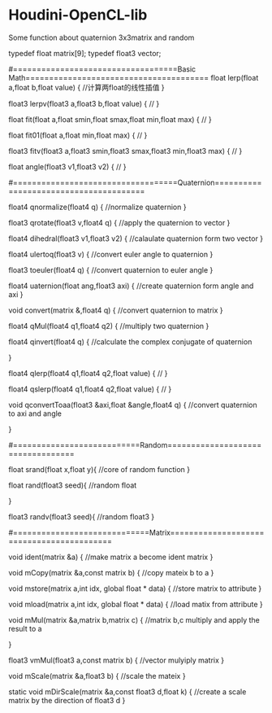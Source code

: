 # Houdini-OpenCL-lib
Some function about quaternion 3x3matrix  and random

typedef float matrix[9];
typedef float3 vector;


#===================================Basic Math=======================================
float lerp(float a,float b,float value)
{
  //计算两float的线性插值
}

float3 lerpv(float3 a,float3 b,float value)
{
    //
}


float fit(float a,float smin,float smax,float min,float max)
{
    //
}

float fit01(float a,float min,float max)
{
    //
}

float3 fitv(float3 a,float3 smin,float3 smax,float3 min,float3 max)
{
    //
}

float angle(float3 v1,float3 v2)
{
    //
}



#===================================Quaternion=======================================

float4 qnormalize(float4 q)
{
    //normalize quaternion
}

float3 qrotate(float3 v,float4 q)
{
    //apply the quaternion to vector
}


float4 dihedral(float3 v1,float3 v2)
{
    //calaulate quaternion form two vector
}

float4 ulertoq(float3 v)
{
    //convert euler angle to quaternion
}

float3 toeuler(float4 q)
{
    //convert quaternion to euler angle
}

float4 uaternion(float ang,float3 axi)
{
    //create quaternion form angle and axi
}

void convert(matrix &,float4 q)
{
    //convert quaternion to matrix
}

float4 qMul(float4 q1,float4 q2)
{
    //multiply two quaternion
}


float4 qinvert(float4 q)
{
    //calculate the complex conjugate of quaternion

}

float4 qlerp(float4 q1,float4 q2,float value)
{
    //
}

float4 qslerp(float4 q1,float4 q2,float value)
{
    //
}


void qconvertToaa(float3 &axi,float &angle,float4 q)
{
    //convert quaternion to axi and angle

}



#===========================Random==================================

float srand(float x,float y){
    //core of random function 
}

float rand(float3 seed){
    //random float

}

float3  randv(float3 seed){
    //random float3
}


#=============================Matrix==========================================

void ident(matrix &a)
{
    //make matrix a become ident matrix
}

void mCopy(matrix &a,const matrix b)
{
    //copy mateix b to a
}

void mstore(matrix a,int idx, global float * data)
{
    //store matrix to attribute
}

void mload(matrix a,int idx, global float * data)
{
    //load matix from attribute
}

void mMul(matrix &a,matrix b,matrix c)
{
    //matrix b,c multiply and apply the result to a

}



float3 vmMul(float3 a,const matrix b)
{
    //vector mulyiply matrix
}


void mScale(matrix &a,float3 b)
{
    //scale the mateix
}

static void
mDirScale(matrix &a,const float3 d,float k)
{
    //create a scale matrix by the direction of float3 d
}

 
